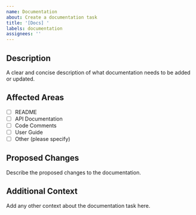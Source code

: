 ```yaml
---
name: Documentation
about: Create a documentation task
title: '[Docs] '
labels: documentation
assignees: ''
---
```


## Description
A clear and concise description of what documentation needs to be added or updated.

## Affected Areas
- [ ] README
- [ ] API Documentation
- [ ] Code Comments
- [ ] User Guide
- [ ] Other (please specify)

## Proposed Changes
Describe the proposed changes to the documentation.

## Additional Context
Add any other context about the documentation task here. 